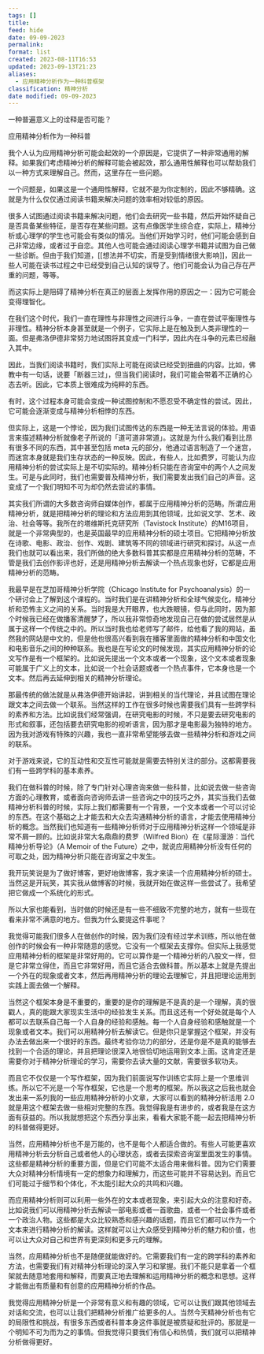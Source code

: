 ```yaml
---
tags: []
title: 
feed: hide
date: 09-09-2023
permalink: 
format: list
created: 2023-08-11T16:53
updated: 2023-09-13T21:23
aliases:
  - 应用精神分析作为一种科普框架
classification: 精神分析
date modified: 09-09-2023
---
```


一种普遍意义上的诠释是否可能？

应用精神分析作为一种科普

我个人认为应用精神分析可能会起效的一个原因是，它提供了一种非常通用的解释。如果我们考虑精神分析的解释可能会被起效，那么通用性解释也可以帮助我们以一种方式来理解自己。然而，这里存在一些问题。

一个问题是，如果这是一个通用性解释，它就不是为你定制的，因此不够精确。这就是为什么仅仅通过阅读书籍来解决问题的效率相对较低的原因。

很多人试图通过阅读书籍来解决问题，他们会去研究一些书籍，然后开始怀疑自己是否具备某些特征，是否存在某些问题。这有点像医学生综合症，实际上，精神分析或心理学的学生也可能会有类似的情况。当他们开始学习时，他们可能会感到自己非常边缘，或者过于自恋。其他人也可能会通过阅读心理学书籍并试图为自己做一些诊断。但由于我们知道，[[想法并不切实，而是受到情绪很大影响]]，因此一些人可能在读书过程之中已经受到自己认知的误导了。他们可能会认为自己存在严重的问题，等等。

而这实际上是阻碍了精神分析在真正的层面上发挥作用的原因之一：因为它可能会变得理智化。

在我们这个时代，我们一直在理性与非理性之间进行斗争，一直在尝试平衡理性与非理性。精神分析本身甚至就是一个例子，它实际上是在触及到人类非理性的一面。但是弗洛伊德非常努力地试图将其变成一门科学，因此内在斗争的元素已经融入其中。

因此，当我们阅读书籍时，我们实际上可能在阅读已经受到扭曲的内容。比如，佛教中有一句话，说要「断器三过」，但当我们阅读时，我们可能会带着不正确的心态去听。因此，它本质上很难成为纯粹的东西。

有时，这个过程本身可能会变成一种试图控制和不愿忍受不确定性的尝试。因此，它可能会逐渐变成与精神分析相悖的东西。

但实际上，这是一个悖论，因为我们试图传达的东西是一种无法言说的体验。用语言来描述精神分析就像老子所说的「道可道非常道」。这就是为什么我们看到比昂有很多不同的东西，其中甚至包括 meta 元的部分，他通过语言制造了一个迷宫，而迷宫本身就是我们生存状态的一种反映。因此，有些人，比如费罗，可能认为应用精神分析的尝试实际上是不切实际的。精神分析只能在咨询室中的两个人之间发生。可是与此同时，我们也需要普及精神分析，我们需要发出我们自己的声音。这变成了一个我们明知不可为却仍然去尝试的事情。

其实我们所谓的大多数咨询师自媒体创作，都属于应用精神分析的范畴。所谓应用精神分析，就是把精神分析的理论和方法应用到其他领域，比如说文学、艺术、政治、社会等等。我所在的塔维斯托克研究所（Tavistock Institute）的M16项目，就是一个非常典型的，也是英国最早的应用精神分析的硕士项目。它把精神分析放在诗歌、电影、政治、创作、戏剧、建筑等不同的领域进行研究和探讨。从这一点我们也就可以看出来，我们所做的绝大多数科普其实都是应用精神分析的范畴，不管是我们去创作影评也好，还是用精神分析去解读一个热点现象也好，它都是应用精神分析的范畴。

我最早是在芝加哥精神分析学院（Chicago Institute for Psychoanalysis）的一个研讨会上了解到这个课程的。当时我们是在讲精神分析和全球气候变化，精神分析和恐怖主义之间的关系。当时我是大开眼界，也大跌眼镜，但与此同时，因为那个时候我已经在做播客清醒梦了，所以我非常惊奇地发现自己在做的尝试居然是从属于这样一个传统之中的。所以当时我也给老师写了邮件，给他看了我的网站，虽然我的网站是中文的，但是他也很高兴看到我在播客里面做的精神分析和中国文化和电影音乐之间的种种联系。我也是在写论文的时候发现，其实应用精神分析的论文写作是有一个框架的。比如说先提出一个文本或者一个现象，这个文本或者现象可能属于广义上的文本，比如说一个社会话题或者一个热点事件，它本身也是一个文本。然后再去延伸到相关的精神分析理论。

那最传统的做法就是从弗洛伊德开始讲起，讲到相关的当代理论，并且试图在理论跟文本之间去做一个联系。当然这样的工作在很多时候也需要我们具有一些跨学科的素养和方法。比如说我们经常强调，在研究电影的时候，不只是要去研究电影的形式和叙事，还包括要去研究电影的视听语言，因为那才是电影最为独特的地方。因为我对游戏有特殊的兴趣，我也一直非常希望能够去做一些精神分析和游戏之间的联系。

对于游戏来说，它的互动性和交互性可能就是需要去特别关注的部分。这都需要我们有一些跨学科的基本素养。

我们在做科普的时候，除了专门针对心理咨询来做一些科普，比如说去做一些咨询方面的心理教育，或者面向咨询师去讲一些咨询之中的技巧之外，其实当我们去做精神分析科普的时候，实际上我们都需要有一个背景，一个文本或者一个可以讨论的东西。在这个基础之上才能去和大众去沟通精神分析的语言，才能去使用精神分析的概念。当然我们也知道有一些精神分析师对于应用精神分析这样一个领域是非常不屑一顾的。比如说非常大名鼎鼎的费罗（Wilfred Bion）在《星际漫游：当代精神分析导论》（A Memoir of the Future）之中，就说应用精神分析没有任何的可取之处，因为精神分析只能在咨询室之中发生。

我开玩笑说是为了做好博客，更好地做博客，我才来读一个应用精神分析的硕士。当然这是开玩笑，其实我从做博客的时候，我就开始在做这样一些尝试了。我希望把它做成一个系统化的形式。

所以大家也能看到，当时做的时候还是有一些不细致不完整的地方，就有一些现在看来非常不满意的地方。但我为什么要提这件事呢？

我觉得可能我们很多人在做创作的时候，因为我们没有经过学术训练，所以他在做创作的时候会有一种非常随意的感觉。它没有一个框架去支撑你。但实际上我感觉应用精神分析的框架是非常好用的。它可以算作是一个精神分析的八股文一样，但是它非常立得住，而且它非常好用，而且它适合去做科普。所以基本上就是先提出一个外在的现象或者文本，然后再用精神分析的理论去理解它，并且把理论运用到实践上面去做一个解释。

当然这个框架本身是不重要的，重要的是你的理解是不是真的是一个理解，真的很戳人，真的能跟大家现实生活中的经验发生关系。而且这还有一个好处就是每个人都可以去联系自己每一个人自身的经验和感触。每一个人自身经验和感触就是一个现象或者文本。我们可以用精神分析去解读它。但是你只是掌握这个框架，并没有办法去做出来一个很好的东西。最终考验你功力的部分，还是你是不是真的能够去找到一个合适的理论，并且把理论很深入地很恰切地运用到文本上面。这肯定还是需要你对于精神分析理论的学习，需要你去读大量的文献，需要很多软功夫。

而且它不仅仅是一个写作框架，因为我们前面说写作训练它实际上是一个思维训练。所以它不光是一个写作框架，它也是一个思考的框架。所以我这之后我也就会发出来一系列我的一些应用精神分析的小文章，大家可以看到的精神分析活用 2.0 就是用这个框架去做一些相对完整的东西。我觉得我是有进步的，或者我是在这方面有获益的。所以我就想把这个东西分享出来，看看大家能不能一起去把精神分析的科普做得更好。

当然，应用精神分析也不是万能的，也不是每个人都适合做的。有些人可能更喜欢用精神分析去分析自己或者他人的心理状态，或者去探索咨询室里面发生的事情。这些都是精神分析的重要方面，但是它们可能不太适合用来做科普。因为它们需要大众对精神分析情境有一定的想象力和理解力，而这些可能并不容易达到。而且它们可能过于细节和个体化，不太能引起大众的共鸣和兴趣。

而应用精神分析则可以利用一些外在的文本或者现象，来引起大众的注意和好奇。比如说我们可以用精神分析去解读一部电影或者一首歌曲，或者一个社会事件或者一个政治人物。这些都是大众比较熟悉和感兴趣的话题，而且它们都可以作为一个文本来进行精神分析的解读。这样就可以让大众感受到精神分析的魅力和价值，也可以让大众对自己和世界有更深刻和更多元的理解。

当然，应用精神分析也不是随便就能做好的。它需要我们有一定的跨学科的素养和方法，也需要我们有对精神分析理论的深入学习和掌握。我们不能只是拿着一个框架就去随意地套用和解释，而要真正地去理解和运用精神分析的概念和思想。这样才能做出有质量和有创意的应用精神分析的作品。

我觉得应用精神分析是一个非常有意义和有趣的领域，它可以让我们跟其他领域去对话和交流，也可以让我们把精神分析推广给更多的人。当然今天精神分析也有它的局限性和挑战，有很多东西或者科普本身这件事就是被质疑和批评的。那就是一个明知不可为而为之的事情。但我觉得只要我们有信心和热情，我们就可以把精神分析做得更好。